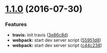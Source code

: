 <a name="1.1.0"></a>
# [1.1.0](https://github.com/vladimirbuskin/react-webpack-typescript/compare/c44c238...v1.1.0) (2016-07-30)


### Features

* **travis:** init travis ([3e86c8d](https://github.com/vladimirbuskin/react-webpack-typescript/commit/3e86c8d))
* **webpack:** start dev server script ([55951d8](https://github.com/vladimirbuskin/react-webpack-typescript/commit/55951d8))
* **webpack:** start dev server script ([c44c238](https://github.com/vladimirbuskin/react-webpack-typescript/commit/c44c238))



